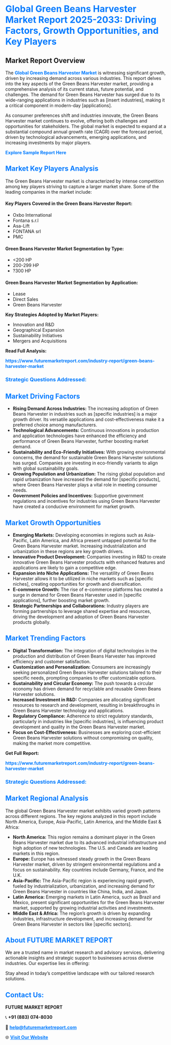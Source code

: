 <h1 style="color: #007BFF;">Global Green Beans Harvester Market Report 2025-2033: Driving Factors, Growth Opportunities, and Key Players</h1>

<section id="overview">
<h2>Market Report Overview</h2>
<p>The <a href="https://www.futuremarketreport.com/industry-report/green-beans-harvester-market" style="color: #007BFF; text-decoration: none;"><strong>Global Green Beans Harvester Market</strong></a> is witnessing significant growth, driven by increasing demand across various industries. This report delves into the key aspects of the Green Beans Harvester market, providing a comprehensive analysis of its current status, future potential, and challenges. The demand for Green Beans Harvester has surged due to its wide-ranging applications in industries such as [insert industries], making it a critical component in modern-day [applications].</p>
<p>As consumer preferences shift and industries innovate, the Green Beans Harvester market continues to evolve, offering both challenges and opportunities for stakeholders. The global market is expected to expand at a substantial compound annual growth rate (CAGR) over the forecast period, driven by technological advancements, emerging applications, and increasing investments by major players.</p>
</section>

<section id="overview">
<p><a href="https://www.futuremarketreport.com/request-sample/reportId=127694" style="color: #007BFF; text-decoration: none;"><strong>Explore Sample Report Here</strong></a></p>
</section>

<section id="key-players">
<h2 style="color: #007BFF;">Market Key Players Analysis</h2>
<p>The Green Beans Harvester market is characterized by intense competition among key players striving to capture a larger market share. Some of the leading companies in the market include:</p>
<h4>Key Players Covered in the Green Beans Harvester Report:</h4>
<ul><li>Oxbo International</li><li>Fontana s.r.l</li><li>Asa-Lift</li><li>FONTANA srl</li><li>PMC</li></ul>
<h4>Green Beans Harvester Market Segmentation by Type:</h4>
<ul><li>&lt;200 HP</li><li>200-299 HP</li><li>?300 HP</li></ul>

<h4>Green Beans Harvester Market Segmentation by Application:</h4>
<ul><li>Lease</li><li>Direct Sales</li><li>Green Beans Harvester</li></ul>
<p><strong>Key Strategies Adopted by Market Players:</strong></p>
<ul>
<li>Innovation and R&D</li>
<li>Geographical Expansion</li>
<li>Sustainability Initiatives</li>
<li>Mergers and Acquisitions</li>
</ul>
</section>

<section>
<p><strong>Read Full Analysis: </strong></p><a href="https://www.futuremarketreport.com/industry-report/green-beans-harvester-market" style="color: #007BFF; text-decoration: none;"><strong>https://www.futuremarketreport.com/industry-report/green-beans-harvester-market</strong></a>
<h3 style="color: #007BFF;">Strategic Questions Addressed:</h3>
</section>

<section id="driving-factors">
<h2 style="color: #007BFF;">Market Driving Factors</h2>
<ul>
<li><strong>Rising Demand Across Industries:</strong> The increasing adoption of Green Beans Harvester in industries such as [specific industries] is a major growth driver. Its versatile applications and cost-effectiveness make it a preferred choice among manufacturers.</li>
<li><strong>Technological Advancements:</strong> Continuous innovations in production and application technologies have enhanced the efficiency and performance of Green Beans Harvester, further boosting market demand.</li>
<li><strong>Sustainability and Eco-Friendly Initiatives:</strong> With growing environmental concerns, the demand for sustainable Green Beans Harvester solutions has surged. Companies are investing in eco-friendly variants to align with global sustainability goals.</li>
<li><strong>Growing Population and Urbanization:</strong> The rising global population and rapid urbanization have increased the demand for [specific products], where Green Beans Harvester plays a vital role in meeting consumer needs.</li>
<li><strong>Government Policies and Incentives:</strong> Supportive government regulations and incentives for industries using Green Beans Harvester have created a conducive environment for market growth.</li>
</ul>
</section>

<section id="growth-opportunities">
<h2 style="color: #007BFF;">Market Growth Opportunities</h2>
<ul>
<li><strong>Emerging Markets:</strong> Developing economies in regions such as Asia-Pacific, Latin America, and Africa present untapped potential for the Green Beans Harvester market. Increasing industrialization and urbanization in these regions are key growth drivers.</li>
<li><strong>Innovative Product Development:</strong> Companies investing in R&D to create innovative Green Beans Harvester products with enhanced features and applications are likely to gain a competitive edge.</li>
<li><strong>Expansion into Niche Applications:</strong> The versatility of Green Beans Harvester allows it to be utilized in niche markets such as [specific niches], creating opportunities for growth and diversification.</li>
<li><strong>E-commerce Growth:</strong> The rise of e-commerce platforms has created a surge in demand for Green Beans Harvester used in [specific applications], further boosting market growth.</li>
<li><strong>Strategic Partnerships and Collaborations:</strong> Industry players are forming partnerships to leverage shared expertise and resources, driving the development and adoption of Green Beans Harvester products globally.</li>
</ul>
</section>

<section id="trending-factors">
<h2 style="color: #007BFF;">Market Trending Factors</h2>
<ul>
<li><strong>Digital Transformation:</strong> The integration of digital technologies in the production and distribution of Green Beans Harvester has improved efficiency and customer satisfaction.</li>
<li><strong>Customization and Personalization:</strong> Consumers are increasingly seeking personalized Green Beans Harvester solutions tailored to their specific needs, prompting companies to offer customizable options.</li>
<li><strong>Sustainability and Circular Economy:</strong> The push towards a circular economy has driven demand for recyclable and reusable Green Beans Harvester solutions.</li>
<li><strong>Increased Investment in R&D:</strong> Companies are allocating significant resources to research and development, resulting in breakthroughs in Green Beans Harvester technology and applications.</li>
<li><strong>Regulatory Compliance:</strong> Adherence to strict regulatory standards, particularly in industries like [specific industries], is influencing product development and quality in the Green Beans Harvester market.</li>
<li><strong>Focus on Cost-Effectiveness:</strong> Businesses are exploring cost-efficient Green Beans Harvester solutions without compromising on quality, making the market more competitive.</li>
</ul>
</section>

<section>
<p><strong>Get Full Report: </strong></p><a href="https://www.futuremarketreport.com/industry-report/green-beans-harvester-market" style="color: #007BFF; text-decoration: none;"><strong>https://www.futuremarketreport.com/industry-report/green-beans-harvester-market</strong></a>
<h3 style="color: #007BFF;">Strategic Questions Addressed:</h3>
</section>


<section id="regional-analysis">
<h2 style="color: #007BFF;">Market Regional Analysis</h2>
<p>The global Green Beans Harvester market exhibits varied growth patterns across different regions. The key regions analyzed in this report include North America, Europe, Asia-Pacific, Latin America, and the Middle East & Africa:</p>
<ul>
<li><strong>North America:</strong> This region remains a dominant player in the Green Beans Harvester market due to its advanced industrial infrastructure and high adoption of new technologies. The U.S. and Canada are leading markets in this region.</li>
<li><strong>Europe:</strong> Europe has witnessed steady growth in the Green Beans Harvester market, driven by stringent environmental regulations and a focus on sustainability. Key countries include Germany, France, and the U.K.</li>
<li><strong>Asia-Pacific:</strong> The Asia-Pacific region is experiencing rapid growth, fueled by industrialization, urbanization, and increasing demand for Green Beans Harvester in countries like China, India, and Japan.</li>
<li><strong>Latin America:</strong> Emerging markets in Latin America, such as Brazil and Mexico, present significant opportunities for the Green Beans Harvester market, supported by growing industrial activities and investments.</li>
<li><strong>Middle East & Africa:</strong> The region’s growth is driven by expanding industries, infrastructure development, and increasing demand for Green Beans Harvester in sectors like [specific sectors].</li>
</ul>
</section>

<footer>
<h2 style="color: #007BFF;">About FUTURE MARKET REPORT</h2>
<p>We are a trusted name in market research and advisory services, delivering actionable insights and strategic support to businesses across diverse industries. Our expertise lies in offering:</p>

<p>Stay ahead in today’s competitive landscape with our tailored research solutions.</p>

<h2 style="color: #007BFF;">Contact Us:</h2>
<p><strong>FUTURE MARKET REPORT</strong></p>
<p>📞 <strong>+91 (883) 074-8030</strong></p>
<p>📧 <strong><a href="mailto:help@futuremarketreport.com" style="color: #007BFF;">help@futuremarketreport.com</a></strong></p>
<p>🌐 <strong><a href="https://www.futuremarketreport.com/" style="color: #007BFF;">Visit Our Website</a></strong></p>
</footer>
